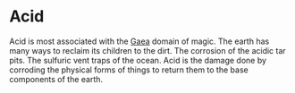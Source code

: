 # Acid

Acid is most associated with the [Gaea](../Magic/Spells/Spell%20Domains/Earth.md) domain of magic. The earth has many ways to reclaim its children to the dirt. The corrosion of the acidic tar pits. The sulfuric vent traps of the ocean. Acid is the damage done by corroding the physical forms of things to return them to the base components of the earth.
